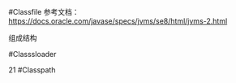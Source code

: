 #Classfile
参考文档：https://docs.oracle.com/javase/specs/jvms/se8/html/jvms-2.html

组成结构

#Classsloader

21
#Classpath



